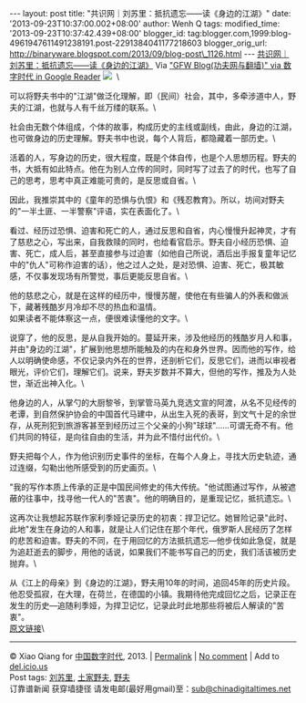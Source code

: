 --- layout: post title: "共识网｜刘苏里：抵抗遗忘——读《身边的江湖》"
date: '2013-09-23T10:37:00.002+08:00' author: Wenh Q tags:
modified\_time: '2013-09-23T10:37:42.439+08:00' blogger\_id:
tag:blogger.com,1999:blog-4961947611491238191.post-2291384041177218603
blogger\_orig\_url:
http://binaryware.blogspot.com/2013/09/blog-post\_1126.html ---
[共识网｜刘苏里：抵抗遗忘——读《身边的江湖》](http://feedproxy.google.com/~r/chinagfwblog/~3/-qU2gKnKbFE/)
Via ["GFW Blog(功夫网与翻墙)" via 数字时代 in Google
Reader](https://www.blogger.com/blogger.g?blogID=4961947611491238191)
![](http://www.21ccom.net/uploads/allimg/130922/13759_130922171550_1.jpg)  \

可以将野夫书中的"江湖"做泛化理解，即（民间）社会，其中，多牵涉道中人，野夫的江湖，也就与人有千丝万缕的联系。\

社会由无数个体组成，个体的故事，构成历史的主线或副线，由此，身边的江湖，也可做身边的历史理解。野夫书中也说，每个人背后，都隐藏着一部历史。\

活着的人，写身边的历史，很大程度，既是个体自传，也是个人思想历程。野夫的书，大抵有如此特点。他在为别人立传的同时，同时写了过去了的时代，也写了自己的思考，思考中真正难能可贵的，是反思或自省。\

因此，我推崇其中的《童年的恐惧与仇恨》和《残忍教育》。所以，坊间对野夫的"一半土匪、一半警察"评语，实在表面化了。\

看过、经历过恐惧、迫害和死亡的人，通过反思和自省，内心慢慢升起神灵，才有了慈悲之心，写出来，自我救赎的同时，也给看官启示。野夫自小经历恐惧、迫害、死亡，成人后，甚至直接参与过迫害（如他自己所说，酒后出手报复童年记忆中的"仇人"可称作迫害的话），他之过人之处，是对恐惧、迫害、死亡，极其敏感，不仅事发现场有所警觉，事后更能反思自省。\

他的慈悲之心，就是在这样的经历中，慢慢苏醒，使他在有些骗人的外表和做派下，藏著残酷岁月冷却不尽的热血和温情。\
 如果读者不能体察这一点，便很难读懂他的文字。\

说穿了，他的反思，是从自我开始的。蔓延开来，涉及他经历的残酷岁月人和事，并由"身边的江湖"，扩展到他思想所能触及的内在和身外世界。因而他的写作，给人以明确使命感，不仅记录内外在的世界，还剖析它们，反思它们，进而以审视者眼光，评价它们，理解它们。说来，野夫岁数并不算大，但他的写作，推及为人处世，渐近出神入化。\

他身边的人，从掌勺的大厨黎爷，到掌管马英九竞选文宣的阿渡，从名不见经传的老谭，到自然保护协会的中国首代马建中，从出生入死的表哥，到文气十足的余世存，从死刑犯到旅游客甚至到经历过三个父亲的小狗"球球"……可谓无奇不有。他们共同的特征，是向往自由的生活，并为此不惜付出代价。\

野夫把每个人，作为他识别历史事件的坐标，在每个人身上，寻找大历史轨迹，通过连缀，勾勒出他所感受到的历史画页。\

"我的写作本质上传承的正是中国民间修史的伟大传统。"他试图通过写作，从被遮蔽的往事中，找寻他一代人的"苦衷"。他的明确目的，是重现记忆，抵抗遗忘。\

这再次让我想起苏联作家利季娅记录历史的初衷：捍卫记忆。她冒险记录"此时、此地"发生在身边的人和事，就是让人们记住在那个年代，俄罗斯人民经历了怎样的悲苦和迫害。野夫的不同，在于用回忆的方法抵抗遗忘—他步伐如此急促，就是为追赶逝去的脚步，用他的话说，如果我们不能书写自己的历史，我们活该被历史抛弃。\

从《江上的母亲》到《身边的江湖》，野夫用10年的时间，追回45年的历史片段。他忍受孤寂，在大理，在荷兰，在德国的小镇。我期待他完成回忆之后，记录正在发生的历史—追随利季娅，为捍卫记忆，记录此时此地那些将被后人解读的"苦衷"。\
[原文链接](http://www.mydogear.com/articles/523ece16a97dca1016b16950)\

* * * * *

© Xiao Qiang for [中国数字时代](http://chinadigitaltimes.net/chinese),
2013. |
[Permalink](http://chinadigitaltimes.net/chinese/2013/09/%E5%85%B1%E8%AF%86%E7%BD%91%EF%BD%9C%E5%88%98%E8%8B%8F%E9%87%8C%EF%BC%9A%E6%8A%B5%E6%8A%97%E9%81%97%E5%BF%98-%E8%AF%BB%E3%80%8A%E8%BA%AB%E8%BE%B9%E7%9A%84%E6%B1%9F%E6%B9%96%E3%80%8B/)
| [No
comment](http://chinadigitaltimes.net/chinese/2013/09/%E5%85%B1%E8%AF%86%E7%BD%91%EF%BD%9C%E5%88%98%E8%8B%8F%E9%87%8C%EF%BC%9A%E6%8A%B5%E6%8A%97%E9%81%97%E5%BF%98-%E8%AF%BB%E3%80%8A%E8%BA%AB%E8%BE%B9%E7%9A%84%E6%B1%9F%E6%B9%96%E3%80%8B/#comments)
| Add to
[del.icio.us](http://del.icio.us/post?url=http://chinadigitaltimes.net/chinese/2013/09/%E5%85%B1%E8%AF%86%E7%BD%91%EF%BD%9C%E5%88%98%E8%8B%8F%E9%87%8C%EF%BC%9A%E6%8A%B5%E6%8A%97%E9%81%97%E5%BF%98-%E8%AF%BB%E3%80%8A%E8%BA%AB%E8%BE%B9%E7%9A%84%E6%B1%9F%E6%B9%96%E3%80%8B/&title=%E5%85%B1%E8%AF%86%E7%BD%91%EF%BD%9C%E5%88%98%E8%8B%8F%E9%87%8C%EF%BC%9A%E6%8A%B5%E6%8A%97%E9%81%97%E5%BF%98%E2%80%94%E2%80%94%E8%AF%BB%E3%80%8A%E8%BA%AB%E8%BE%B9%E7%9A%84%E6%B1%9F%E6%B9%96%E3%80%8B)
\
 Post tags:
[刘苏里](http://chinadigitaltimes.net/chinese/tag/%E5%88%98%E8%8B%8F%E9%87%8C/?category=18271),
[土家野夫](http://chinadigitaltimes.net/chinese/tag/%E5%9C%9F%E5%AE%B6%E9%87%8E%E5%A4%AB/?category=18271),
[野夫](http://chinadigitaltimes.net/chinese/tag/%E9%87%8E%E5%A4%AB/?category=18271)\
 订靠谱新闻 获穿墙捷径
请发电邮(最好用gmail)至：sub@chinadigitaltimes.net
